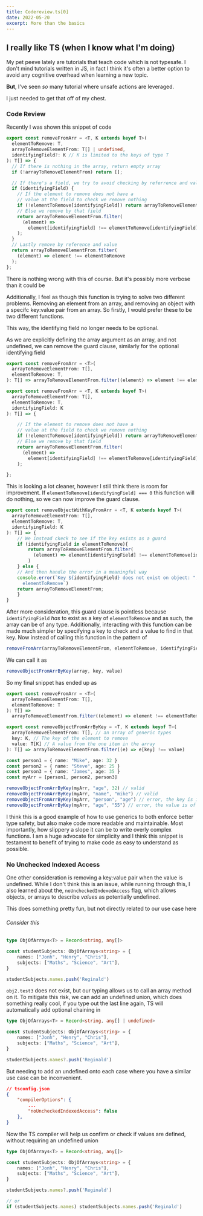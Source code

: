 ```yaml
---
title: Codereview.ts[0]
date: 2022-05-20
excerpt: More than the basics
---
```


## I really like TS (when I know what I'm doing)
My pet peeve lately are tutorials that teach code which is not typesafe. I don't mind tutorials written in JS, in fact I think it's often a better option to avoid any cognitive overhead when learning a new topic.

**But**, I've seen *so* many tutorial where unsafe actions are leveraged.

I just needed to get that off of my chest.

### Code Review

Recently I was shown this snippet of code

```ts
export const removeFromArr = <T, K extends keyof T>(
  elementToRemove: T,
  arrayToRemoveElementFrom: T[] | undefined,
  identifyingField?: K // K is limited to the keys of type T
): T[] => {
  // If there is nothing in the array, return empty array
  if (!arrayToRemoveElementFrom) return [];

  // If there's a field, we try to avoid checking by referrence and value
  if (identifyingField) {
    // If the element to remove does not have a 
    // value at the field to check we remove nothing
    if (!elementToRemove[identifyingField]) return arrayToRemoveElementFrom;
    // Else we remove by that field
    return arrayToRemoveElementFrom.filter(
      (element) =>
        element[identifyingField] !== elementToRemove[identifyingField]
    );
  }
  // Lastly remove by reference and value
  return arrayToRemoveElementFrom.filter(
    (element) => element !== elementToRemove
  );
};
```

There is nothing wrong with this of course. But it's possibly more verbose than it could be 

Additionally, I feel as though this function is trying to solve two different problems. Removing an element from an array, and removing an object with a specifc key:value pair from an array. So firstly, I would prefer these to be two different functions.

This way, the identifying field no longer needs to be optional. 

As we are explicitly defining the array argument as an array, and not undefined, we can remove the guard clause, similarly for the optional identifying field

```ts
export const removeFromArr = <T>(
  arrayToRemoveElementFrom: T[],
  elementToRemove: T,
): T[] => arrayToRemoveElementFrom.filter((element) => element !== elementToRemove)

export const removeFromArr = <T, K extends keyof T>(
  arrayToRemoveElementFrom: T[],
  elementToRemove: T,
  identifyingField: K
): T[] => {

    // If the element to remove does not have a 
    // value at the field to check we remove nothing
    if (!elementToRemove[identifyingField]) return arrayToRemoveElementFrom;
    // Else we remove by that field
    return arrayToRemoveElementFrom.filter(
      (element) =>
        element[identifyingField] !== elementToRemove[identifyingField]
    );

};
```

This is looking a lot cleaner, however I still think there is room for improvement. If ```elementToRemove[idendifyingField] === 0``` this function will do nothing, so we can now improve the guard clause.

```ts
export const removeObjectWithKeyFromArr = <T, K extends keyof T>(
  arrayToRemoveElementFrom: T[],
  elementToRemove: T,
  identifyingField: K
): T[] => {
    // We instead ckeck to see if the key exists as a guard
    if (identifyingField in elementToRemove){
	    return arrayToRemoveElementFrom.filter(
	      (element) => element[identifyingField] !== elementToRemove[identifyingField]
	    )
  	} else {
    // And then handle the error in a meaningful way
    console.error(`Key ${identifyingField} does not exist on object: ",
      elementToRemove`)
    return arrayToRemoveElementFrom;
	}
}
```

After more consideration, this guard clause is pointless because ```identifyingField``` *has* to exist as a key of ```elementToRemove``` and as such, the array can be of any type. Additionally, interacting with this function can be made much simpler by specifying a key to check and a value to find in that key. Now instead of calling this function in the pattern of

```ts
removeFromArr(arrayToRemoveElementFrom, elementToRemove, identifyingField)
```
We can call it as
```ts
removeObjectFromArrByKey(array, key, value)
```

So my final  snippet has ended up as 

```ts
export const removeFromArr = <T>(
  arrayToRemoveElementFrom: T[],
  elementToRemove: T
): T[] =>
  arrayToRemoveElementFrom.filter((element) => element !== elementToRemove)

export const removeObjectFromArrByKey = <T, K extends keyof T>(
  arrayToRemoveElementFrom: T[], // an array of generic types
  key: K, // The key of the element to remove
  value: T[K] // A value from the one item in the array 
): T[] => arrayToRemoveElementFrom.filter((e) => e[key] !== value)

const person1 = { name: "Mike", age: 32 }
const person2 = { name: "Steve", age: 25 }
const person3 = { name: "James", age: 35 }
const myArr = [person1, person2, person3]

removeObjectFromArrByKey(myArr, "age", 32) // valid
removeObjectFromArrByKey(myArr, "name", "mike") // valid
removeObjectFromArrByKey(myArr, "person", "age") // error, the key is invalid
removeObjectFromArrByKey(myArr, "age", "55") // error, the value is of the wrong type
```
I think this is a good example of how to use generics to both enforce better type safety, but also make code more readable and maintainable. Most importantly, how slippery a slope it can be to write overly complex functions. I am a huge advocate for simplicity and I think this snippet is testament to benefit of trying to make code as easy to understand as possible.

### No Unchecked Indexed Access

One other consideration is removing a key:value pair when the value is undefined. While I don't think this is an issue, while running through this, I also learned about the, ```noUncheckedIndexedAccess``` flag, which allows objects, or arrays to describe *values* as potentially undefined.

This does something pretty fun, but not directly related to our use case here

###### Consider this
```ts
type ObjOfArrays<T> = Record<string, any[]>

const studentSubjects: ObjOfArrays<string> = {
	names: ["Jonh", "Henry", "Chris"],
	subjects: ["Maths", "Science", "Art"],
}  

studentSubjects.names.push('Reginald')
```

```obj2.test3``` does not exist, but our typing allows us to call an array method on it. To mitigate this risk, we can add an undefined union, which does something really cool, if you type out the last line again, TS will automatically add optional chaining in

```ts
type ObjOfArrays<T> = Record<string, any[] | undefined>

const studentSubjects: ObjOfArrays<string> = {
	names: ["Jonh", "Henry", "Chris"],
	subjects: ["Maths", "Science", "Art"],
}  

studentSubjects.names?.push('Reginald')
```

But needing to add an undefined onto each case where you have a similar use case can be inconvenient.

```json
// tsconfig.json
{
	"compilerOptions": {
		...
		"noUncheckedIndexedAccess": false
	},
}

```
Now the TS compiler will help us confirm or check if values are defined, without requiring an undefined union

```ts
type ObjOfArrays<T> = Record<string, any[]>

const studentSubjects: ObjOfArrays<string> = {
	names: ["Jonh", "Henry", "Chris"],
	subjects: ["Maths", "Science", "Art"],
}  

studentSubjects.names?.push('Reginald')

// or
if (studentSubjects.names) studentSubjects.names.push('Reginald')
```
